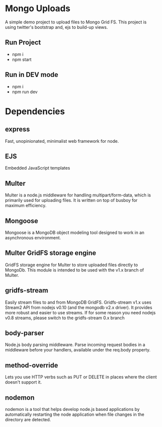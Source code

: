 # Mongo Uploads
A simple demo project to upload files to Mongo Grid FS.
This project is using twitter's bootstrap and, ejs to build-up views.

## Run Project
- npm i
- npm start

## Run in DEV mode
- npm i
- npm run dev

# Dependencies

## express
Fast, unopinionated, minimalist web framework for node.

## EJS
Embedded JavaScript templates

## Multer
Multer is a node.js middleware for handling multipart/form-data, which is primarily used for uploading files. 
It is written on top of busboy for maximum efficiency.

## Mongoose
Mongoose is a MongoDB object modeling tool designed to work in an asynchronous environment.

## Multer GridFS storage engine
GridFS storage engine for Multer to store uploaded files directly to MongoDb.
This module is intended to be used with the v1.x branch of Multer.

## gridfs-stream
Easily stream files to and from MongoDB GridFS. Gridfs-stream v1.x uses Stream2 API from nodejs v0.10 (and the mongodb v2.x driver). It provides more robust and easier to use streams. If for some reason you need nodejs v0.8 streams, please switch to the gridfs-stream 0.x branch

## body-parser
Node.js body parsing middleware. Parse incoming request bodies in a middleware before your handlers, available under the req.body property.

## method-override
Lets you use HTTP verbs such as PUT or DELETE in places where the client doesn't support it.

## nodemon
nodemon is a tool that helps develop node.js based applications by automatically restarting the node application when file changes in the directory are detected.